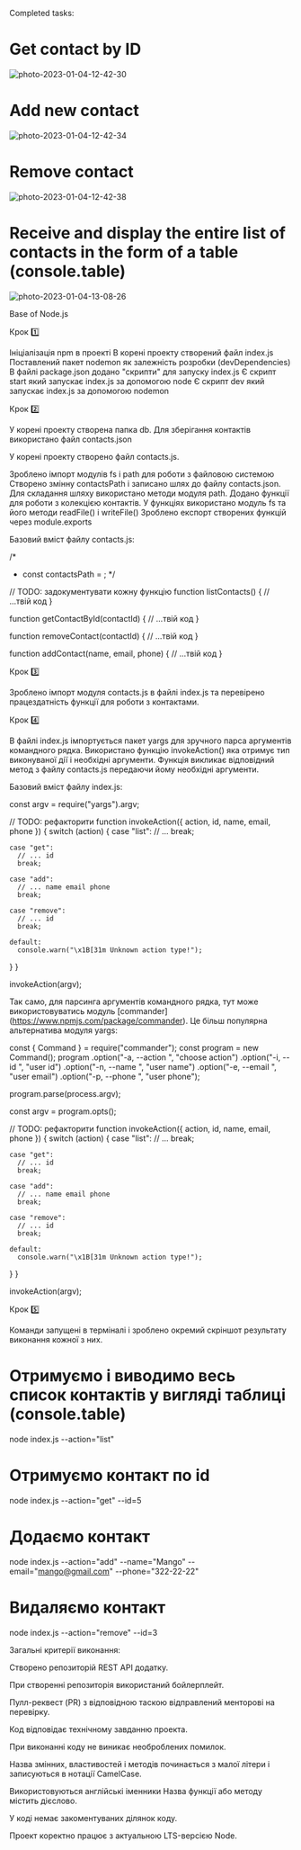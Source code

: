 Completed tasks:

# Get contact by ID
<img src="https://i.ibb.co/1LmnPPJ/photo-2023-01-04-12-42-30.jpg" alt="photo-2023-01-04-12-42-30" border="0">

# Add new contact 
<img src="https://i.ibb.co/ZLfv3PY/photo-2023-01-04-12-42-34.jpg" alt="photo-2023-01-04-12-42-34" border="0">

# Remove contact
<img src="https://i.ibb.co/hg5fLyk/photo-2023-01-04-12-42-38.jpg" alt="photo-2023-01-04-12-42-38" border="0">

# Receive and display the entire list of contacts in the form of a table (console.table)
<img src="https://i.ibb.co/5kzZLsz/photo-2023-01-04-13-08-26.jpg" alt="photo-2023-01-04-13-08-26" border="0">

Base of Node.js

Крок 1️⃣

Ініціалізація npm в проекті
В корені проекту створений файл index.js
Поставлений пакет nodemon як залежність розробки (devDependencies)
В файлі package.json додано "скрипти" для запуску index.js
Є скрипт start який запускає index.js за допомогою node
Є скрипт dev який запускає index.js за допомогою nodemon

Крок 2️⃣

У корені проекту створена папка db. Для зберігання контактів використано файл contacts.json

У корені проекту створено файл contacts.js.

Зроблено імпорт модулів fs і path для роботи з файловою системою
Створено змінну contactsPath і записано шлях до файлу contacts.json. Для складання шляху використано методи модуля path.
Додано функції для роботи з колекцією контактів. У функціях використано модуль fs та його методи readFile() і writeFile()
Зроблено експорт створених функцій через module.exports


Базовий вміст файлу contacts.js:

/*
 * const contactsPath = ;
 */

// TODO: задокументувати кожну функцію
function listContacts() {
  // ...твій код
}

function getContactById(contactId) {
  // ...твій код
}

function removeContact(contactId) {
  // ...твій код
}

function addContact(name, email, phone) {
  // ...твій код
}

Крок 3️⃣

Зроблено імпорт модуля contacts.js в файлі index.js та перевірено працездатність функції для роботи з контактами.

Крок 4️⃣

В файлі index.js імпортується пакет yargs для зручного парса аргументів командного рядка. Використано функцію invokeAction() яка отримує тип виконуваної дії і необхідні аргументи. Функція викликає відповідний метод з файлу contacts.js передаючи йому необхідні аргументи.

Базовий вміст файлу index.js:

const argv = require("yargs").argv;

// TODO: рефакторити
function invokeAction({ action, id, name, email, phone }) {
  switch (action) {
    case "list":
      // ...
      break;

    case "get":
      // ... id
      break;

    case "add":
      // ... name email phone
      break;

    case "remove":
      // ... id
      break;

    default:
      console.warn("\x1B[31m Unknown action type!");
  }
}

invokeAction(argv);

Так само, для парсинга аргументів командного рядка, тут може використовуватись модуль [commander] (https://www.npmjs.com/package/commander). Це більш популярна альтернатива модуля yargs: 

const { Command } = require("commander");
const program = new Command();
program
  .option("-a, --action <type>", "choose action")
  .option("-i, --id <type>", "user id")
  .option("-n, --name <type>", "user name")
  .option("-e, --email <type>", "user email")
  .option("-p, --phone <type>", "user phone");

program.parse(process.argv);

const argv = program.opts();

// TODO: рефакторити
function invokeAction({ action, id, name, email, phone }) {
  switch (action) {
    case "list":
      // ...
      break;

    case "get":
      // ... id
      break;

    case "add":
      // ... name email phone
      break;

    case "remove":
      // ... id
      break;

    default:
      console.warn("\x1B[31m Unknown action type!");
  }
}

invokeAction(argv);


Крок 5️⃣

Команди запущені в терміналі і зроблено окремий скріншот результату виконання кожної з них.

# Отримуємо і виводимо весь список контактів у вигляді таблиці (console.table)
node index.js --action="list"

# Отримуємо контакт по id
node index.js --action="get" --id=5

# Додаємо контакт
node index.js --action="add" --name="Mango" --email="mango@gmail.com" --phone="322-22-22"

# Видаляємо контакт
node index.js --action="remove" --id=3

Загальні критерії виконання:

Створено репозиторій REST API додатку. 

При створенні репозиторія використаний бойлерплейт. 

Пулл-реквест (PR) з відповідною таскою відправлений менторові на перевірку. 

Код відповідає технічному завданню проекта.

При виконанні коду не виникає необроблених помилок.

Назва змінних, властивостей і методів починається з малої літери і записуються в нотації CamelCase. 

Використовуються англійські іменники Назва функції або методу містить дієслово.

У коді немає закоментуваних ділянок коду.

Проект коректно працює з актуальною LTS-версією Node.
